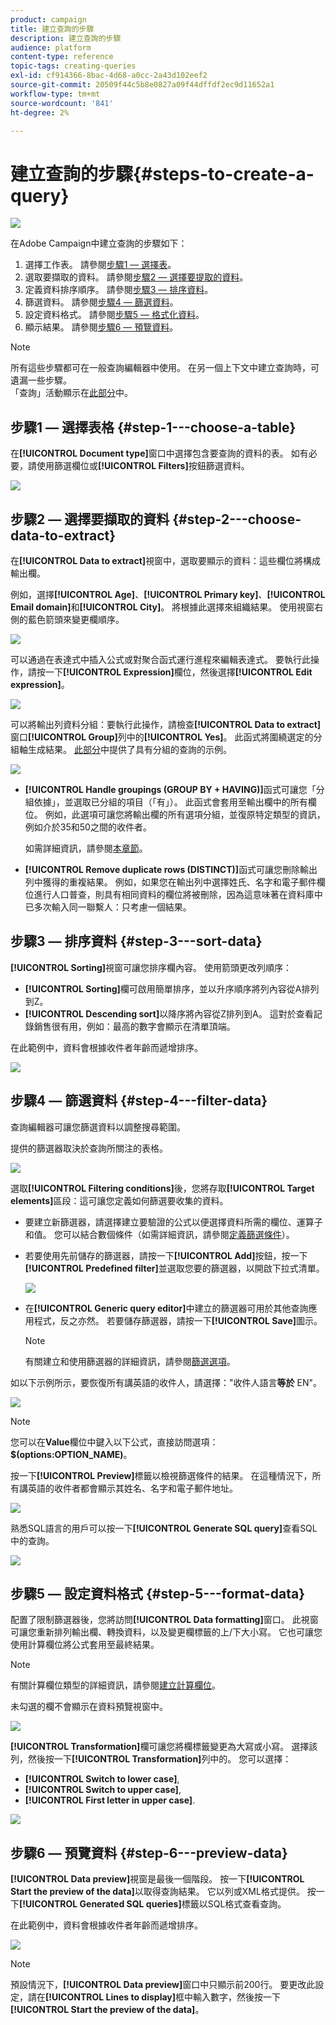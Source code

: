 ```yaml
---
product: campaign
title: 建立查詢的步驟
description: 建立查詢的步驟
audience: platform
content-type: reference
topic-tags: creating-queries
exl-id: cf914366-8bac-4d68-a0cc-2a43d102eef2
source-git-commit: 20509f44c5b8e0827a09f44dffdf2ec9d11652a1
workflow-type: tm+mt
source-wordcount: '841'
ht-degree: 2%

---
```


# 建立查詢的步驟{#steps-to-create-a-query}

![](../../assets/common.svg)

在Adobe Campaign中建立查詢的步驟如下：

1. 選擇工作表。 請參閱[步驟1 — 選擇表](#step-1---choose-a-table)。
1. 選取要擷取的資料。 請參閱[步驟2 — 選擇要提取的資料](#step-2---choose-data-to-extract)。
1. 定義資料排序順序。 請參閱[步驟3 — 排序資料](#step-3---sort-data)。
1. 篩選資料。 請參閱[步驟4 — 篩選資料](#step-4---filter-data)。
1. 設定資料格式。 請參閱[步驟5 — 格式化資料](#step-5---format-data)。
1. 顯示結果。 請參閱[步驟6 — 預覽資料](#step-6---preview-data)。

>[!NOTE]
>
>所有這些步驟都可在一般查詢編輯器中使用。 在另一個上下文中建立查詢時，可遺漏一些步驟。\
>「查詢」活動顯示在[此部分](../../workflow/using/query.md)中。

## 步驟1 — 選擇表格 {#step-1---choose-a-table}

在&#x200B;**[!UICONTROL Document type]**&#x200B;窗口中選擇包含要查詢的資料的表。 如有必要，請使用篩選欄位或&#x200B;**[!UICONTROL Filters]**&#x200B;按鈕篩選資料。

![](assets/query_editor_nveau_21.png)

## 步驟2 — 選擇要擷取的資料 {#step-2---choose-data-to-extract}

在&#x200B;**[!UICONTROL Data to extract]**&#x200B;視窗中，選取要顯示的資料：這些欄位將構成輸出欄。

例如，選擇&#x200B;**[!UICONTROL Age]**、**[!UICONTROL Primary key]**、**[!UICONTROL Email domain]**&#x200B;和&#x200B;**[!UICONTROL City]**。 將根據此選擇來組織結果。 使用視窗右側的藍色箭頭來變更欄順序。

![](assets/query_editor_nveau_01.png)

可以通過在表達式中插入公式或對聚合函式運行進程來編輯表達式。 要執行此操作，請按一下&#x200B;**[!UICONTROL Expression]**&#x200B;欄位，然後選擇&#x200B;**[!UICONTROL Edit expression]**。

![](assets/query_editor_nveau_97.png)

可以將輸出列資料分組：要執行此操作，請檢查&#x200B;**[!UICONTROL Data to extract]**&#x200B;窗口&#x200B;**[!UICONTROL Group]**&#x200B;列中的&#x200B;**[!UICONTROL Yes]**。 此函式將圍繞選定的分組軸生成結果。 [此部分](../../workflow/using/querying-delivery-information.md)中提供了具有分組的查詢的示例。

![](assets/query_editor_nveau_56.png)

* **[!UICONTROL Handle groupings (GROUP BY + HAVING)]**&#x200B;函式可讓您「分組依據」，並選取已分組的項目（「有」）。 此函式會套用至輸出欄中的所有欄位。 例如，此選項可讓您將輸出欄的所有選項分組，並復原特定類型的資訊，例如介於35和50之間的收件者。

   如需詳細資訊，請參閱[本章節](../../workflow/using/querying-using-grouping-management.md)。

* **[!UICONTROL Remove duplicate rows (DISTINCT)]**&#x200B;函式可讓您刪除輸出列中獲得的重複結果。 例如，如果您在輸出列中選擇姓氏、名字和電子郵件欄位進行人口普查，則具有相同資料的欄位將被刪除，因為這意味著在資料庫中已多次輸入同一聯繫人：只考慮一個結果。

## 步驟3 — 排序資料 {#step-3---sort-data}

**[!UICONTROL Sorting]**&#x200B;視窗可讓您排序欄內容。 使用箭頭更改列順序：

* **[!UICONTROL Sorting]**&#x200B;欄可啟用簡單排序，並以升序順序將列內容從A排列到Z。
* **[!UICONTROL Descending sort]**&#x200B;以降序將內容從Z排列到A。 這對於查看記錄銷售很有用，例如：最高的數字會顯示在清單頂端。

在此範例中，資料會根據收件者年齡而遞增排序。

![](assets/query_editor_nveau_57.png)

## 步驟4 — 篩選資料 {#step-4---filter-data}

查詢編輯器可讓您篩選資料以調整搜尋範圍。

提供的篩選器取決於查詢所關注的表格。

![](assets/query_editor_nveau_09.png)

選取&#x200B;**[!UICONTROL Filtering conditions]**&#x200B;後，您將存取&#x200B;**[!UICONTROL Target elements]**&#x200B;區段：這可讓您定義如何篩選要收集的資料。

* 要建立新篩選器，請選擇建立要驗證的公式以便選擇資料所需的欄位、運算子和值。 您可以結合數個條件（如需詳細資訊，請參閱[定義篩選條件](../../platform/using/defining-filter-conditions.md)）。
* 若要使用先前儲存的篩選器，請按一下&#x200B;**[!UICONTROL Add]**&#x200B;按鈕，按一下&#x200B;**[!UICONTROL Predefined filter]**&#x200B;並選取您要的篩選器，以開啟下拉式清單。

   ![](assets/query_editor_15.png)

* 在&#x200B;**[!UICONTROL Generic query editor]**&#x200B;中建立的篩選器可用於其他查詢應用程式，反之亦然。 若要儲存篩選器，請按一下&#x200B;**[!UICONTROL Save]**&#x200B;圖示。

   >[!NOTE]
   >
   >有關建立和使用篩選器的詳細資訊，請參閱[篩選選項](../../platform/using/filtering-options.md)。

如以下示例所示，要恢復所有講英語的收件人，請選擇：&quot;收件人語言&#x200B;**等於** EN&quot;。

![](assets/query_editor_nveau_89.png)

>[!NOTE]
>
>您可以在&#x200B;**Value**&#x200B;欄位中鍵入以下公式，直接訪問選項：**$(options:OPTION_NAME)**。

按一下&#x200B;**[!UICONTROL Preview]**&#x200B;標籤以檢視篩選條件的結果。 在這種情況下，所有講英語的收件者都會顯示其姓名、名字和電子郵件地址。

![](assets/query_editor_nveau_98.png)

熟悉SQL語言的用戶可以按一下&#x200B;**[!UICONTROL Generate SQL query]**&#x200B;查看SQL中的查詢。

![](assets/query_editor_nveau_99.png)

## 步驟5 — 設定資料格式 {#step-5---format-data}

配置了限制篩選器後，您將訪問&#x200B;**[!UICONTROL Data formatting]**&#x200B;窗口。 此視窗可讓您重新排列輸出欄、轉換資料，以及變更欄標籤的上/下大小寫。 它也可讓您使用計算欄位將公式套用至最終結果。

>[!NOTE]
>
>有關計算欄位類型的詳細資訊，請參閱[建立計算欄位](../../platform/using/defining-filter-conditions.md#creating-calculated-fields)。

未勾選的欄不會顯示在資料預覽視窗中。

![](assets/query_editor_nveau_10.png)

**[!UICONTROL Transformation]**&#x200B;欄可讓您將欄標籤變更為大寫或小寫。 選擇該列，然後按一下&#x200B;**[!UICONTROL Transformation]**&#x200B;列中的。 您可以選擇：

* **[!UICONTROL Switch to lower case]**,
* **[!UICONTROL Switch to upper case]**,
* **[!UICONTROL First letter in upper case]**.

![](assets/query_editor_nveau_42.png)

## 步驟6 — 預覽資料 {#step-6---preview-data}

**[!UICONTROL Data preview]**&#x200B;視窗是最後一個階段。 按一下&#x200B;**[!UICONTROL Start the preview of the data]**&#x200B;以取得查詢結果。 它以列或XML格式提供。 按一下&#x200B;**[!UICONTROL Generated SQL queries]**&#x200B;標籤以SQL格式查看查詢。

在此範例中，資料會根據收件者年齡而遞增排序。

![](assets/query_editor_nveau_11.png)

>[!NOTE]
>
>預設情況下，**[!UICONTROL Data preview]**&#x200B;窗口中只顯示前200行。 要更改此設定，請在&#x200B;**[!UICONTROL Lines to display]**&#x200B;框中輸入數字，然後按一下&#x200B;**[!UICONTROL Start the preview of the data]**。
